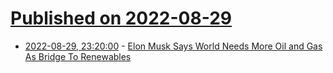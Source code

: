 # [Published on 2022-08-29](index.md)

* [2022-08-29, 23:20:00](https://hardware.slashdot.org/story/22/08/29/2120247/elon-musk-says-world-needs-more-oil-and-gas-as-bridge-to-renewables?utm_source=rss1.0mainlinkanon&utm_medium=feed) - [Elon Musk Says World Needs More Oil and Gas As Bridge To Renewables](https://hardware.slashdot.org/story/22/08/29/2120247/elon-musk-says-world-needs-more-oil-and-gas-as-bridge-to-renewables?utm_source=rss1.0mainlinkanon&utm_medium=feed)
